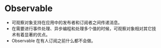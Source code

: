 # Observable
- 可观察对象支持在应用中的发布者和订阅者之间传递消息。 
- 在需要进行事件处理、异步编程和处理多个值的时候，可观察对象相对其它技术有着显著的优点。
- Observable 在有人订阅之前什么都不会做。
